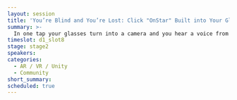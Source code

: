 ```yaml
---
layout: session
title: 'You’re Blind and You’re Lost: Click "OnStar" Built into Your Glasses'
summary: >-
  In one tap your glasses turn into a camera and you hear a voice from hundreds of miles away in your right ear “This is Stacy from Aira. What can I help you with?” Stacy is now looking through her terminal, seeing what is right in front of you, and where you are on the map. In this session, hear how AR and location services make real-world impact on thousands of people's lives.
timeslot: d1_slot8
stage: stage2
speakers:
categories:
  - AR / VR / Unity
  - Community
short_summary: 
scheduled: true
---
```


